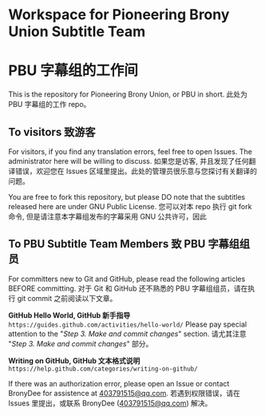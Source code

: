 # Workspace for Pioneering Brony Union Subtitle Team
# PBU 字幕组的工作间

This is the repository for Pioneering Brony Union, or PBU in short.
此处为 PBU 字幕组的工作 repo。

## To visitors 致游客
For visitors, if you find any translation errors, feel free to open Issues. The administrator here will be willing to discuss.
如果您是访客, 并且发现了任何翻译错误，欢迎您在 Issues 区域里提出。此处的管理员很乐意与您探讨有关翻译的问题。

You are free to fork this repository, but please DO note that the subtitles released here are under GNU Public License.
您可以对本 repo 执行 git fork 命令, 但是请注意本字幕组发布的字幕采用 GNU 公共许可，因此


## To PBU Subtitle Team Members 致 PBU 字幕组组员
For committers new to Git and GitHub, please read the following articles BEFORE committing.
对于 Git 和 GitHub 还不熟悉的 PBU 字幕组组员，请在执行 git commit 之前阅读以下文章。

**GitHub Hello World, GitHub 新手指导**
`https://guides.github.com/activities/hello-world/`
Please pay special attention to the "*Step 3. Make and commit changes*" section.
请尤其注意 "*Step 3. Make and commit changes*" 部分。

**Writing on GitHub, GitHub 文本格式说明**
`https://help.github.com/categories/writing-on-github/`

If there was an authorization error, please open an Issue or contact BronyDee for assistence at 403791515@qq.com.
若遇到权限错误，请在 Issues 里提出，或联系 BronyDee (403791515@qq.com) 解决。
